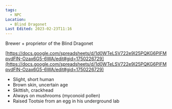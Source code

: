 ```yaml
---
tags:
  - NPC
Location:
  - Blind Dragonet
Last Edited: 2023-02-23T11:16
---
```

Brewer + proprietor of the Blind Dragonet

[https://docs.google.com/spreadsheets/d/1d0WTeLSV722e9I25PQKG6PIFMpvdFlN-Ozax6G5-6WA/edit#gid=1750226729](https://docs.google.com/spreadsheets/d/1d0WTeLSV722e9I25PQKG6PIFMpvdFlN-Ozax6G5-6WA/edit#gid=1750226729)

  

- Slight, short human
- Brown skin, uncertain age
- Skittish, crackhead
- Always on mushrooms (myconoid pollen)
- Raised Tootsie from an egg in his underground lab